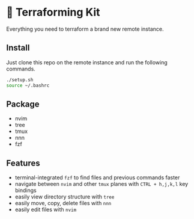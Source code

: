 # 🌱 Terraforming Kit

Everything you need to terraform a brand new remote instance.

## Install

Just clone this repo on the remote instance and run the following commands.

```bash
./setup.sh
source ~/.bashrc
```

## Package

- nvim
- tree
- tmux
- nnn
- fzf

## Features

- terminal-integrated `fzf` to find files and previous commands faster
- navigate between `nvim` and other `tmux` planes with `CTRL + h,j,k,l` key bindings
- easily view directory structure with `tree`
- easily move, copy, delete files with `nnn`
- easily edit files with `nvim`
